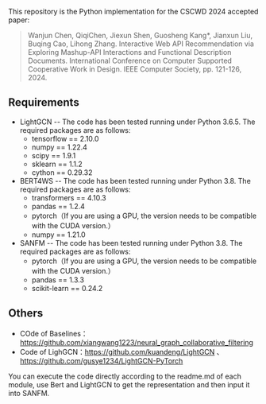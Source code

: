 This repository is the Python implementation for the CSCWD 2024 accepted paper:
> Wanjun Chen, QiqiChen, Jiexun Shen, Guosheng Kang*, Jianxun Liu, Buqing Cao, Lihong Zhang. Interactive Web API Recommendation via Exploring Mashup-API Interactions and Functional Description Documents. International Conference on Computer Supported Cooperative Work in Design. IEEE Computer Society, pp. 121-126, 2024.

## Requirements

- LightGCN -- The code has been tested running under Python 3.6.5. The required packages are as follows:
  * tensorflow == 2.10.0
  * numpy == 1.22.4
  * scipy == 1.9.1
  * sklearn == 1.1.2
  * cython == 0.29.32
- BERT4WS -- The code has been tested running under Python 3.8. The required packages are as follows:
  - transformers == 4.10.3
  - pandas == 1.2.4
  - pytorch（If you are using a GPU, the version needs to be compatible with the CUDA version.）
  - numpy == 1.21.0
- SANFM -- The code has been tested running under Python 3.8. The required packages are as follows:
  - pytorch（If you are using a GPU, the version needs to be compatible with the CUDA version.）
  - pandas == 1.3.3
  - scikit-learn == 0.24.2

 ## Others
- COde of Baselines：https://github.com/xiangwang1223/neural_graph_collaborative_filtering
- Code of LighGCN：https://github.com/kuandeng/LightGCN 、https://github.com/gusye1234/LightGCN-PyTorch 

You can execute the code directly according to the readme.md of each module, use Bert and LightGCN to get the representation and then input it into SANFM.
